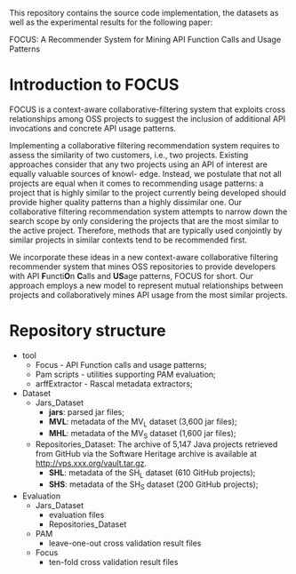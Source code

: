 This repository contains the source code implementation, the datasets as well as the experimental results for the following paper:

FOCUS: A Recommender System for Mining API Function Calls and Usage Patterns

Introduction to FOCUS
===================
FOCUS is a context-aware collaborative-filtering system that exploits cross relationships among OSS projects to suggest the inclusion of additional API invocations and concrete API usage patterns.

Implementing a collaborative filtering recommendation system requires to assess the similarity of two customers, i.e., two
projects. Existing approaches consider that any two projects using an API of interest are equally valuable sources of knowl-
edge. Instead, we postulate that not all projects are equal when it comes to recommending usage patterns: a project that is
highly similar to the project currently being developed should provide higher quality patterns than a highly dissimilar one.
Our collaborative filtering recommendation system attempts to narrow down the search scope by only considering the projects
that are the most similar to the active project. Therefore, methods that are typically used conjointly by similar projects
in similar contexts tend to be recommended first.

We incorporate these ideas in a new context-aware collaborative filtering recommender system that mines OSS repositories to provide developers with API **F**uncti**O**n **C**alls and **US**age patterns, FOCUS for short. Our approach employs a new model to represent mutual relationships between projects and collaboratively mines API usage from the most similar projects.

# Repository structure #

* tool
	* Focus - API Function calls and usage patterns;
	* Pam scripts - utilities supporting PAM evaluation;
	* arffExtractor - Rascal metadata extractors;
* Dataset
	* Jars_Dataset
		* __jars__: parsed jar files;
		* __MVL__: metadata of the MV<sub>L</sub> dataset (3,600 jar files);
		* __MHL__: metadata of the MV<sub>S</sub> dataset (1,600 jar files);
	* Repositories_Dataset: The archive of 5,147 Java projects retrieved from GitHub via the Software
Heritage archive is available at http://vps.xxx.org/vault.tar.gz.
		* __SHL__: metadata of the SH<sub>L</sub> dataset (610 GitHub projects);
		* __SHS__: metadata of the SH<sub>S</sub> dataset (200 GitHub projects);
* Evaluation
	* Jars_Dataset
		* evaluation files 
		* Repositories_Dataset
	* PAM 
		* leave-one-out cross validation result files 
	* Focus 
		* ten-fold cross validation result files			
